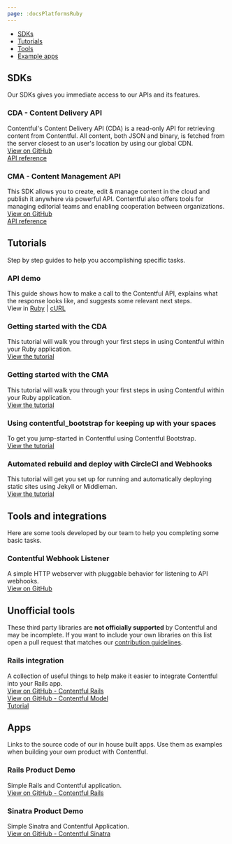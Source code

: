 ```yaml
---
page: :docsPlatformsRuby
---
```


- [SDKs](#sdks)
- [Tutorials](#tutorials)
- [Tools](#tools-and-integrations)
- [Example apps](#apps)

## SDKs
Our SDKs gives you immediate access to our APIs and its features.

### CDA - Content Delivery API
Contentful's Content Delivery API (CDA) is a read-only API for retrieving content from Contentful. All content, both JSON and binary, is fetched from the server closest to an user's location by using our global CDN.<br>
[View on GitHub](https://github.com/contentful/contentful.rb)<br>
[API reference](http://www.rubydoc.info/gems/contentful/)

### CMA - Content Management API
This SDK allows you to create, edit & manage content in the cloud and publish it anywhere via powerful API. Contentful also offers tools for managing editorial teams and enabling cooperation between organizations.<br>
[View on GitHub](https://github.com/contentful/contentful-management.rb/)<br>
[API reference](http://www.rubydoc.info/gems/contentful-management/)

## Tutorials
Step by step guides to help you accomplishing specific tasks.

### API demo
This guide shows how to make a call to the Contentful API, explains what the response looks like, and suggests some relevant next steps.<br>
View in [Ruby](/developers/api-demo/ruby/) |
[cURL](/developers/api-demo/curl/)

### Getting started with the CDA
This tutorial will walk you through your first steps in using Contentful within your Ruby application.<br>
[View the tutorial](/developers/docs/ruby/tutorials/getting-started-with-contentful-and-ruby/)

### Getting started with the CMA
This tutorial will walk you through your first steps in using Contentful within your Ruby application.<br>
[View the tutorial](/blog/2014/08/19/introducing-the-content-management-gem/)

### Using contentful_bootstrap for keeping up with your spaces
To get you jump-started in Contentful using Contentful Bootstrap.<br>
[View the tutorial](/developers/docs/ruby/tutorials/using-contentful-bootstrap-for-keeping-up-with-your-spaces/)

### Automated rebuild and deploy with CircleCI and Webhooks
This tutorial will get you set up for running and automatically deploying static sites using Jekyll or Middleman.<br>
[View the tutorial](/developers/docs/ruby/tutorials/automated-rebuild-and-deploy-with-circleci-and-webhooks/)

## Tools and integrations
Here are some tools developed by our team to help you completing some basic tasks.

### Contentful Webhook Listener
A simple HTTP webserver with pluggable behavior for listening to API webhooks.<br>
[View on GitHub](https://github.com/contentful/contentful-webhook-listener.rb)

## Unofficial tools

These third party libraries are **not officially supported** by Contentful and may be incomplete. If you want to include your own libraries on this list open a pull request that matches our [contribution guidelines](https://github.com/contentful-labs/awesome-contentful/blob/master/CONTRIBUTING.md).<br>

### Rails integration
A collection of useful things to help make it easier to integrate Contentful into your Rails app.<br>
[View on GitHub - Contentful Rails](https://github.com/contentful/contentful_rails)<br>
[View on GitHub - Contentful Model](https://github.com/contentful/contentful_model)<br>
[Tutorial](/blog/2015/02/23/contentfulmodel-and-contentfulrails-ruby-gems-help-building-ruby-apps-faster/)

## Apps
Links to the source code of our in house built apps. Use them as examples when building your own product with Contentful.

### Rails Product Demo
Simple Rails and Contentful application.<br>
[View on GitHub - Contentful Rails](https://github.com/contentful/contentful_rails_tutorial)<br>

### Sinatra Product Demo
Simple Sinatra and Contentful Application.<br>
[View on GitHub - Contentful Sinatra](https://github.com/contentful/contentful_sinatra_tutorial)<br>
